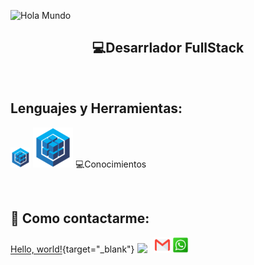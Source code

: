 ![Hola Mundo](https://github.com/FerreyraLautaro/FerreyraLautaro/blob/master/assets/holamundo.gif)

<h2 align="center">
  💻Desarrlador FullStack
</h2>

&nbsp;&nbsp;

## Lenguajes y Herramientas:

<p  width='40%' align="center">

<a><img src="https://github.com/FerreyraLautaro/FerreyraLautaro/blob/master/icons/sequelize32px.png"></a>
<a><img src="https://github.com/FerreyraLautaro/FerreyraLautaro/blob/master/icons/sequelize64px.png"></a>
💻Conocimientos

</p>

&nbsp;

## :paperclip: Como contactarme:

[Hello, world!](https://github.com/FerreyraLautaro/FerreyraLautaro/blob/master/icons/gmail.png/){target="\_blank"}
<span>
<a href="https://www.linkedin.com/in/lautaro-ferreyra-6713201ba/" target="_blank"><img width="5%" src="https://github.com/FerreyraLautaro/FerreyraLautaro/blob/master/icons/linkedIn.png"/></a>
&nbsp;
<a href="mailto:ferreyralautaro69@gmail.com" target="_blank" ><img width="5%" src="https://github.com/FerreyraLautaro/FerreyraLautaro/blob/master/icons/gmail.png"/></a>
<a href="https://api.whatsapp.com/send?phone=3513348627" target="_blank" ><img width="5%" src="https://github.com/FerreyraLautaro/FerreyraLautaro/blob/master/icons/wsp.png"/></a>
</span>
